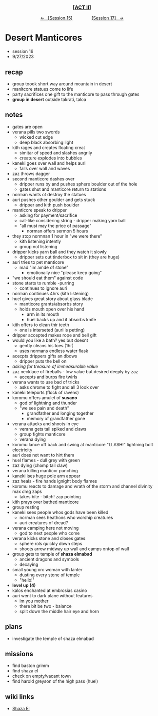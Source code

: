 <div align="center"> 
  <h3 align="center"><a href="https://github.com/h-griffin/dnd-notes/blob/main/grimmhaus/act-II" >[ACT II]</a></h3>
  <p align="center"> 
    <a href="https://github.com/h-griffin/dnd-notes/blob/main/grimmhaus/act-II/23-9-20.md" >&larr; &nbsp; [Session 15]</a>
    &nbsp;&nbsp;&nbsp;&nbsp;&nbsp;&nbsp;&nbsp;&nbsp;&nbsp;&nbsp;&nbsp;&nbsp;&nbsp;&nbsp;   
    <a href="https://github.com/h-griffin/dnd-notes/blob/main/grimmhaus/act-II/23-10-4.md" >[Session 17] &nbsp; &rarr;</a>
  </p>
</div>

# Desert Manticores
- session 16
- 9/27/2023

## recap
- group toook short way around mountain in desert
- manitcore statues come to life
- party sacrifices one gift to the manticore to pass through gates
- **group in desert** outside takrati, taloa

## notes
- gates are open
- verana pills two swords
    - wicked cut edge
    - deep black absorbing light
- kith rages and creates floating creat
    - simitar of speed and slashes angrily
    - creature explodes into bubbles
- kaneki goes over wall and helps auri
    - falls over wall and waves
- zaz throws dagger
- second manticore dashes over
    - dripper runs by and pushes sphere boulder out of the hole
    - gates shut and manticore return to stations
- norman wants ot destroy the statues
- auri pushes other goulder and gets stuck
    - dripper and kith push boulder
- manticore speak to dripper
    - asking for payment/sacrifice
    - cat-like considering string - dripper making yarn ball
    - "all must may the price of passage"
        - norman offers sermon 5 hours
- they stop normnan 1 hour in "we were there"
    - kith listening intently
    - group not listening
- dripper kicks yarn ball and they watch it slowly
    - dripper sets out tinderbox to sit in (they are huge)
- auri tries to pet manticore
    - mad "im amde of stone"
        - emotionally nice "please keep going"
- "we should eat them" against code
- stone starts to rumble -purring
    - continues to ignore auri
- norman continues 4hrs (kith listening)
- huel gives great story about glass blade
    - manticore grants/absorbs story
    - holds mouth open over his hand
        - arm in its mouth
        - huel backs up and it absorbs knife
- kith offers to clean thir teeth
    - one is interseted (auri is petting)
- dripper accepted makes rope and bell gift
- would you like a bath? yes but doesnt
    - gently cleans his toes (1hr)
    - uses normans endless water flask
- acecpts drippers gifts an dbows
    - dripper puts the bell on
- *asking for treasure of immeasurable value*
- zaz necklace of fireballs - low value but desired deeply by zaz
    - accepts and burps fire twirls
- verana wants to use bad of tricks
    - asks chrome to fight and all 3 look over
- kaneki teleports (flock of ravens)
- koromu offers amulet of **susano**
    - god of lightning and thunder
    - "we see pain and death"
        - grandfather and longing together
        - memory of grandfather gone
- verana attacks and shoots in eye
    - verana gets tail spiked and claws
    - group fights manticore
    - verana dying
- koromu lance off back and swing at manticore "LLASH!" lightning bolt electricity
- auri does not want to hirt them
- huel flames - dull grey with green
- zaz dying (chomp tail claw)
- verana killing manticor punching
- kaneki ises huge pole arm appear
- zaz heals - fire hands ignight body flames
- koromu reacts to damage and wrath of the storm and channel divinity max dmg zaps
    - takes bite - bitch! zap pointing
- kith prays over bathed manticore
- group resting
- kaneki sees people whos gods have been killed
    - norman sees heathons who worship creatures
    - auri creatures of dread?
- verana camping here not moving
    - god to next people who come
- verana kicks stone and closes gates
    - sphere rols quickly down steps
    - shoots arrow midway up wall and camps ontop of wall
- group gets to temple of **shaza elmabad**
    - ancient dragons and symbols
    - decaying
- small young orc woman with lanter
    - dusting every stone of temple
    - "hello!"
- **level up (4)**
- kalos enchanted at embrosias casino
- auri went to dark plane without features
    - im you mother
    - there bit be two - balance
    - split down the middle hair eye and horn

## plans
- investigate the temple of shaza elmabad

## missions
- find baston grimm
- find shaza el
- check on empty/vacant town
- find harold greyson of the high pass (huel)

## wiki links
- [Shaza El](../lore.md#shaza-el)